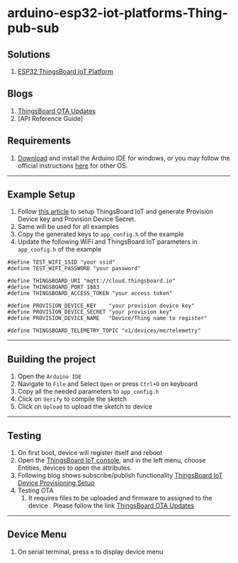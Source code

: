 # arduino-esp32-iot-platforms-Thing-pub-sub

## Solutions
1. [ESP32 ThingsBoard IoT Platform](https://buildstorm.com/solutions/esp32-thingsboard-iot-platform/)

## Blogs
1. [ThingsBoard OTA Updates](https://buildstorm.com/blog/thingsboard-ota-updates/)
2. [API Reference Guide]

## Requirements

1. [Download](https://www.arduino.cc/en/software) and install the Arduino IDE for windows, or you may follow the official instructions [here](https://docs.arduino.cc/software/ide-v2/tutorials/getting-started/ide-v2-downloading-and-installing/) for other OS.

---

## Example Setup
1. Follow [this article](https://buildstorm.com/blog/thingsboard-iot-device-provisioning-setup/) to setup ThingsBoard IoT and generate Provision Device key and Provision Device Secret.
2. Same will be used for all examples
3. Copy the generated keys to `app_config.h` of the example
4. Update the following WiFi and ThingsBoard IoT parameters in `app_config.h` of the example

```
#define TEST_WIFI_SSID "your ssid"
#define TEST_WIFI_PASSWORD "your password"

#define THINGSBOARD_URI "mqtt://cloud.thingsboard.io"
#define THINGSBOARD_PORT 1883
#define THINGSBOARD_ACCESS_TOKEN "your access token"

#define PROVISION_DEVICE_KEY    "your provision device key"
#define PROVISION_DEVICE_SECRET "your provision key"
#define PROVISION_DEVICE_NAME   "Device/Thing name to register"

#define THINGSBOARD_TELEMETRY_TOPIC "v1/devices/me/telemetry"
```

---

## Building the project

1. Open the `Arduino IDE` 
2. Navigate to `File` and Select `Open` or press `Ctrl+O` on keyboard
3. Copy all the needed parameters to `app_config.h`
4. Click on `Verify` to compile the sketch 
5. Click on `Upload` to upload the sketch to device


---

## Testing
1. On first boot, device will register itself and reboot 
2. Open the [ThingsBoard IoT console](https://thingsboard.cloud/home), and in the left menu, choose Entities, devices to open the attributes.
3. Following blog shows subscribe/publish functionality [ThingsBoard IoT Device Provisioning Setup](https://buildstorm.com/blog/thingsboard-iot-device-provisioning-setup/)
4. Testing OTA
   1. It requires files to be uploaded and firmware to assigned to the device . Please follow the link [ThingsBoard OTA Updates](https://buildstorm.com/blog/thingsboard-ota-updates/)

---

## Device Menu
1. On serial terminal, press `m` to display device menu 



